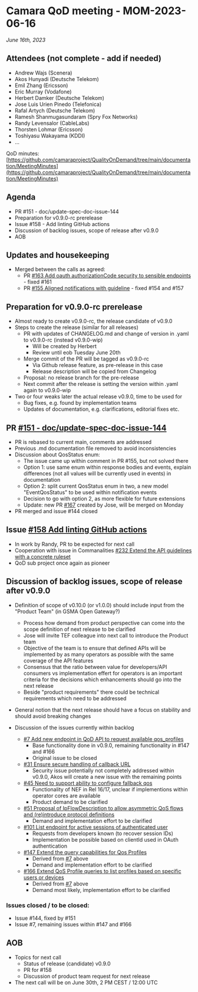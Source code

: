 # Camara QoD meeting - MOM-2023-06-16

*June 16th, 2023*

## Attendees (not complete - add if needed)

* Andrew Wajs (Scenera)
* Akos Hunyadi (Deutsche Telekom)
* Emil Zhang (Ericsson)
* Eric Murray (Vodafone)
* Herbert Damker (Deutsche Telekom)
* Jose Luis Urien Pinedo (Telefonica)
* Rafal Artych (Deutsche Telekom)
* Ramesh Shanmugasundaram (Spry Fox Networks)
* Randy Levensalor (CableLabs)
* Thorsten Lohmar (Ericsson)
* Toshiyasu Wakayama (KDDI)
* ...

QoD minutes: [https://github.com/camaraproject/QualityOnDemand/tree/main/documentation/MeetingMinutes](https://github.com/camaraproject/QualityOnDemand/tree/main/documentation/MeetingMinutes)

## Agenda

* PR #151 - doc/update-spec-doc-issue-144
* Preparation for v0.9.0-rc prerelease
* Issue #158 - Add linting GitHub actions
* Discussion of backlog issues, scope of release after v0.9.0
* AOB

## Updates and housekeeping
  * Merged between the calls as agreed:
    * PR [#163 Add oauth authorizationCode security to sensible endpoints](https://github.com/camaraproject/QualityOnDemand/pull/163) - fixed #161
    * PR [#155 Aligned notifications with guideline](https://github.com/camaraproject/QualityOnDemand/pull/155) - fixed #154 and #157 

## Preparation for v0.9.0-rc prerelease
  * Almost ready to create v0.9.0-rc, the release candidate of v0.9.0
  * Steps to create the release (similar for all releases)
    * PR with updates of CHANGELOG.md and change of version in .yaml to v0.9.0-rc (instead v0.9.0-wip)
      * Will be created by Herbert
      * Review until eob Tuesday June 20th
    * Merge commit of the PR will be tagged as v0.9.0-rc
      * Via Github release feature, as pre-release in this case
      * Release description will be copied from Changelog
    * Proposal: no release branch for the pre-release
    * Next commit after the release is setting the version within .yaml again to v0.9.0-wip
  * Two or four weaks later the actual release v0.9.0, time to be used for
    * Bug fixes, e.g. found by implementation teams 
    * Updates of documentation, e.g. clarifications, editorial fixes etc.

## PR [#151 - doc/update-spec-doc-issue-144](https://github.com/camaraproject/QualityOnDemand/pull/151)
  * PR is rebased to current main, comments are addressed
  * Previous .md documentation file removed to avoid inconsistencies
  * Discussion about QosStatus enum:
    * The issue came up within comment in PR #155, but not solved there
    * Option 1: use same enum within response bodies and events, explain differences (not all values will be currently used in events) in documentation
    * Option 2: split current QosStatus enum in two, a new model "EventQosStatus" to be used within notification events
    * Decision to go with option 2, as more flexible for future extensions
    * Update: new PR [#167](https://github.com/camaraproject/QualityOnDemand/pull/167) created by Jose, will be merged on Monday
  * PR merged and issue #144 closed

## Issue [#158 Add linting GitHub actions](https://github.com/camaraproject/QualityOnDemand/issues/158)
  * In work by Randy, PR to be expected for next call
  * Cooperation with issue in Commanalities [#232 Extend the API guidelines with a concrete ruleset](https://github.com/camaraproject/WorkingGroups/issues/232)
  * QoD sub project once again as pioneer

## Discussion of backlog issues, scope of release after v0.9.0

* Definition of scope of v0.10.0 (or v1.0.0) should include input from the "Product Team" (in GSMA Open Gateway?)
    * Process how demand from product perspective can come into the scope definition of next release to be clarified
    * Jose will invite TEF colleague into next call to introduce the Product team
    * Objective of the team is to ensure that defined APIs will be implemented by as many operators as possible with the same coverage of the API features
    * Consensus that the ratio between value for developers/API consumers vs implementation effert for operators is an important criteria for the decisions which enhancements should go into the next release
    * Beside "product requirements" there could be technical requirements which need to be addressed

* General notion that the next release should have a focus on stability and should avoid breaking changes

* Discussion of the issues currently within backlog

  * [#7 Add new endpoint in QoD API to request available qos_profiles](https://github.com/camaraproject/QualityOnDemand/issues/7)
    * Base functionality done in v0.9.0, remaining functionality in #147 and #166
    * Original issue to be closed<br>
  * [#31 Ensure secure handling of callback URL](https://github.com/camaraproject/QualityOnDemand/pull/31)
    * Security issue potentially not completely addressed within v0.9.0, Akos will create a new issue with the remaining points
  * [#45 Need to support ability to configure fallback qos](https://github.com/camaraproject/QualityOnDemand/pull/45)
    * Functionality of NEF in Rel 16/17, unclear if implementions within operator cores are available
    * Product demand to be clarified
  * [#51 Proposal of IpFlowDescription to allow asymmetric QoS flows and (re)introduce protocol definitions](https://github.com/camaraproject/QualityOnDemand/issues/51)
    * Demand and implementation effort to be clarified
  * [#101 List endpoint for active sessions of authenticated user](https://github.com/camaraproject/QualityOnDemand/pull/101)
    * Requests from developers known (to recover session IDs)
    * Implementation be possible based on clientId used in OAuth authentication
  * [#147 Extend the query capabilities for Qos Profiles](https://github.com/camaraproject/QualityOnDemand/pull/147)
    * Derived from [#7](https://github.com/camaraproject/QualityOnDemand/issues/7) above
    * Demand and implementation effort to be clarified
  * [#166 Extend QoS Profile queries to list profiles based on specific users or devices](https://github.com/camaraproject/QualityOnDemand/pull/166)
    * Derived from [#7](https://github.com/camaraproject/QualityOnDemand/issues/7) above
    * Demand most likely, implementation effort to be clarified

### Issues closed / to be closed:

  * Issue #144, fixed by #151
  * Issue #7, remaining issues within #147 and #166

## AOB

* Topics for next call
  * Status of release (candidate) v0.9.0
  * PR for #158
  * Discussion of product team request for next release
* The next call will be on June 30th, 2 PM CEST / 12:00 UTC
